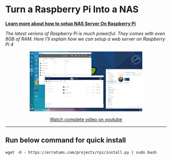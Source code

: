 # Turn a Raspberry Pi Into a NAS
[**Learn more about how to setup NAS Server On Raspberry Pi**](https://github.com/ajumalp/rpi-nas/wiki)

_The latest verions of Raspberry Pi is much powerful. They comes with even 8GB of RAM. 
Here I'll explain how we can setup a web server on Raspberry Pi 4_

 
<p align="center">
<a href="https://raw.githubusercontent.com/ajumalp/General/master/Web%20Server%20On%20RPI/Images/kodcloud.png" target="_blank"><img src="https://raw.githubusercontent.com/ajumalp/General/master/Web%20Server%20On%20RPI/Images/kodcloud.png" width=70%></a>
</p>          
<p align="center"><a href="https://youtu.be/yeghvogIVsM">Watch complete video on youtube</a></p>

---       

## Run below command for quick install
```
wget -O - https://erratums.com/projects/rpi/install.py | sudo bash
```
